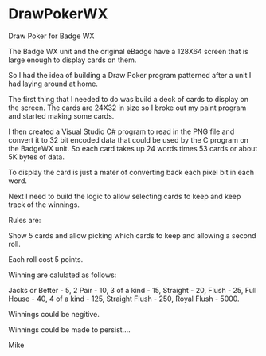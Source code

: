 # DrawPokerWX
Draw Poker for Badge WX

The Badge WX unit and the original eBadge have a 128X64 screen that is large enough to display cards on them.

So I had the idea of building a Draw Poker program patterned after a unit I had laying around at home.

The first thing that I needed to do was build a deck of cards to display on the screen. The cards are 24X32 in size so I broke out my paint program and started making some cards.

I then created a Visual Studio C# program to read in the PNG file and convert it to 32 bit encoded data that could be used by the C program on the BadgeWX unit.  So each card takes up 24 words times 53 cards or about 5K bytes of data.

To display the card is just a mater of converting back each pixel bit in each word.

Next I need to build the logic to allow selecting cards to keep and keep track of the winnings.

Rules are:

Show 5 cards and allow picking which cards to keep and allowing a second roll.

Each roll cost 5 points.

Winning are calulated as follows:

Jacks or Better - 5,
2 Pair - 10,
3 of a kind - 15,
Straight - 20,
Flush - 25,
Full House - 40,
4 of a kind - 125,
Straight Flush - 250,
Royal Flush - 5000.

Winnings could be negitive.

Winnings could be made to persist....

Mike
